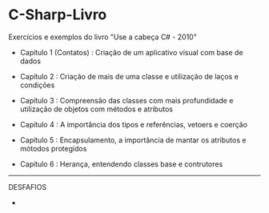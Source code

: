 # C-Sharp-Livro
Exercícios e exemplos do livro "Use a cabeça C# - 2010"

* Capítulo 1 (Contatos) : Criação de um aplicativo visual com base de dados

* Capítulo 2 : Criação de mais de uma classe e utilização de laços e condições

* Capítulo 3 :  Compreensão das classes com mais profundidade e utilização de objetos com métodos e atributos

* Capítulo 4 : A importância dos tipos e referências, vetoers e coerção

* Capítulo 5 : Encapsulamento, a importância de mantar os atributos e mótodos protegidos

* Capítulo 6 : Herança, entendendo classes base e contrutores


-------------------------------------------------------------
DESFAFIOS

* 
